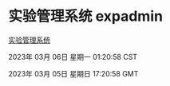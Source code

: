 # 实验管理系统 expadmin
[实验管理系统](http://27.19.35.134:56808/expadmin-782313d2-e1b1-4ea7-932e-3a55e6a1a4d0/)

2023年 03月 06日 星期一 01:20:58 CST

2023年 03月 05日 星期日 17:20:58 GMT
